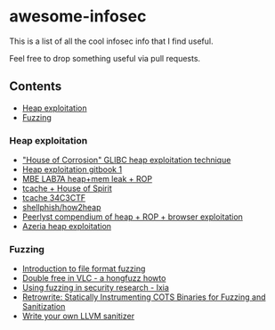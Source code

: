# awesome-infosec
This is a list of all the cool infosec info that I find useful.

Feel free to drop something useful via pull requests.

## Contents
* [Heap exploitation](#heap-exploitation)
* [Fuzzing](#fuzzing)

### Heap exploitation
* ["House of Corrosion" GLIBC heap exploitation technique](https://github.com/CptGibbon/House-of-Corrosion)
* [Heap exploitation gitbook 1](https://heap-exploitation.dhavalkapil.com/)
* [MBE LAB7A heap+mem leak + ROP](https://hackingiscool.pl/heap-overflow-with-stack-pivoting-format-string-leaking-first-stage-rop-ing-to-shellcode-after-making-it-executable-on-the-heap-on-a-statically-linked-binary-mbe-lab7a/)
* [tcache + House of Spirit](http://tukan.farm/2017/07/08/tcache/)
* [tcache 34C3CTF](http://blog.rh0gue.com/2018-01-05-34c3ctf-simplegc/)
* [shellphish/how2heap](https://github.com/shellphish/how2heap)
* [Peerlyst compendium of heap + ROP + browser exploitation](https://www.peerlyst.com/posts/resource-exploit-development-tutorials-and-guides-chiheb-chebbi?trk=site_header)
* [Azeria heap exploitation](https://azeria-labs.com/heap-exploitation-part-1-understanding-the-glibc-heap-implementation/)

### Fuzzing
* [Introduction to file format fuzzing](https://medium.com/@DanielC7/introduction-to-file-format-fuzzing-exploitation-922143ab2ab3)
* [Double free in VLC - a hongfuzz howto](https://www.pentestpartners.com/security-blog/double-free-rce-in-vlc-a-honggfuzz-how-to/)
* [Using fuzzing in security research - Ixia](https://www.ixiacom.com/company/blog/how-use-fuzzing-security-research)
* [Retrowrite: Statically Instrumenting COTS Binaries for Fuzzing and Sanitization](https://github.com/HexHive/retrowrite)
* [Write your own LLVM sanitizer](https://blog.trailofbits.com/2019/06/25/creating-an-llvm-sanitizer-from-hopes-and-dreams/)
